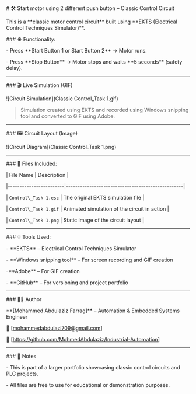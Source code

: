 \# 🛠️ Start motor using 2 different push button – Classic Control Circuit



This is a \*\*classic motor control circuit\*\* built using \*\*EKTS (Electrical Control Techniques Simulator)\*\*.



\### ⚙️ Functionality:

\- Press \*\*Start Button 1 or Start Button 2\*\* → Motor runs.

\- Press \*\*Stop Button\*\* → Motor stops and waits \*\*5 seconds\*\* (safety delay).



---



\### 🎬 Live Simulation (GIF)



!\[Circuit Simulation](Classic Control\_Task 1.gif)



> Simulation created using EKTS and recorded using Windows snipping tool and converted to GIF using Adobe.



---



\### 🖼️ Circuit Layout (Image)



!\[Circuit Diagram](Classic Control\_Task 1.png)



---



\### 📁 Files Included:

| File Name              | Description                                      |

|------------------------|--------------------------------------------------|

| `Control\_Task 1.esc` | The original EKTS simulation file                |

| `Control\_Task 1.gif`  | Animated simulation of the circuit in action     |

| `Control\_Task 1.png`  | Static image of the circuit layout               |



---



\### 💡 Tools Used:

\- \*\*EKTS\*\* – Electrical Control Techniques Simulator

\- \*\*Windows snipping tool\*\* – For screen recording and GIF creation

-\*\*Adobe\*\* – For GIF creation

\- \*\*GitHub\*\* – For versioning and project portfolio



---



\### 👨‍🔧 Author

\*\*\[Mohammed Abdulaziz Farrag]\*\* – Automation \& Embedded Systems Engineer  

📧 \[mohammedabdulazi709@gmail.com]  

🔗 \[https://github.com/MohmedAbdulaziz/Industrial-Automation]



---



\### 📌 Notes

\- This is part of a larger portfolio showcasing classic control circuits and PLC projects.

\- All files are free to use for educational or demonstration purposes.





